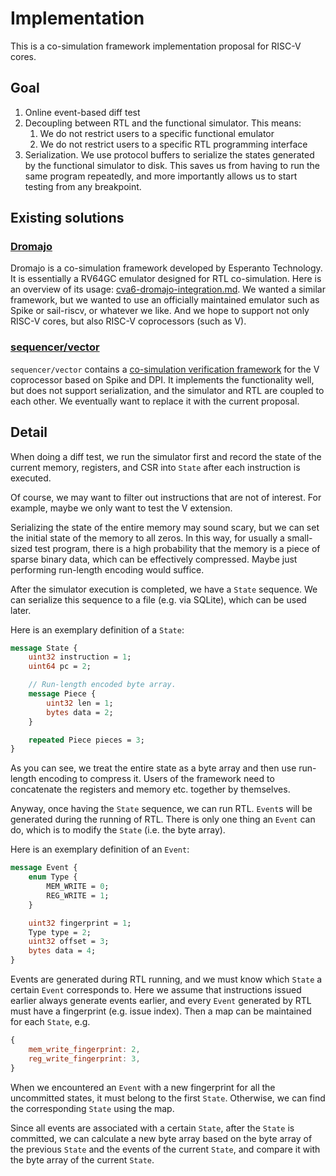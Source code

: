 # Implementation

This is a co-simulation framework implementation proposal for RISC-V cores.

## Goal

1. Online event-based diff test
2. Decoupling between RTL and the functional simulator. This means:
    1. We do not restrict users to a specific functional emulator
    2. We do not restrict users to a specific RTL programming interface
3. Serialization. We use protocol buffers to serialize the states generated by the functional simulator to disk. This saves us from having to run the same program repeatedly, and more importantly allows us to start testing from any breakpoint.

## Existing solutions

### [Dromajo](https://github.com/chipsalliance/dromajo)

Dromajo is a co-simulation framework developed by Esperanto Technology. It is essentially a RV64GC emulator designed for RTL co-simulation. Here is an overview of its usage: [cva6-dromajo-integration.md](https://github.com/chipsalliance/dromajo/blob/master/doc/cva6-dromajo-integration.md). We wanted a similar framework, but we wanted to use an officially maintained emulator such as Spike or sail-riscv, or whatever we like. And we hope to support not only RISC-V cores, but also RISC-V coprocessors (such as V).

### [sequencer/vector](https://github.com/sequencer/vector)

`sequencer/vector` contains a [co-simulation verification framework](https://github.com/sequencer/vector/tree/master/tests/emulator/src) for the V coprocessor based on Spike and DPI. It implements the functionality well, but does not support serialization, and the simulator and RTL are coupled to each other. We eventually want to replace it with the current proposal.

## Detail

When doing a diff test, we run the simulator first and record the state of the current memory, registers, and CSR into `State` after each instruction is executed.

Of course, we may want to filter out instructions that are not of interest. For example, maybe we only want to test the V extension.

Serializing the state of the entire memory may sound scary, but we can set the initial state of the memory to all zeros. In this way, for usually a small-sized test program, there is a high probability that the memory is a piece of sparse binary data, which can be effectively compressed. Maybe just performing run-length encoding would suffice.

After the simulator execution is completed, we have a `State` sequence. We can serialize this sequence to a file (e.g. via SQLite), which can be used later.

Here is an exemplary definition of a `State`:

```proto
message State {
    uint32 instruction = 1;
    uint64 pc = 2;

    // Run-length encoded byte array.
    message Piece {
        uint32 len = 1;
        bytes data = 2;
    }

    repeated Piece pieces = 3;
}
```

As you can see, we treat the entire state as a byte array and then use run-length encoding to compress it. Users of the framework need to concatenate the registers and memory etc. together by themselves.

Anyway, once having the `State` sequence, we can run RTL. `Event`s will be generated during the running of RTL. There is only one thing an `Event` can do, which is to modify the `State` (i.e. the byte array).

Here is an exemplary definition of an `Event`:

```proto
message Event {
    enum Type {
        MEM_WRITE = 0;
        REG_WRITE = 1;
    }

    uint32 fingerprint = 1;
    Type type = 2;
    uint32 offset = 3;
    bytes data = 4;
}
```

Events are generated during RTL running, and we must know which `State` a certain `Event` corresponds to. Here we assume that instructions issued earlier always generate events earlier, and every `Event` generated by RTL must have a fingerprint (e.g. issue index). Then a map can be maintained for each `State`, e.g.

```javascript
{
    mem_write_fingerprint: 2,
    reg_write_fingerprint: 3,
}
```

When we encountered an `Event` with a new fingerprint for all the uncommitted states, it must belong to the first `State`. Otherwise, we can find the corresponding `State` using the map.

Since all events are associated with a certain `State`, after the `State` is committed, we can calculate a new byte array based on the byte array of the previous `State` and the events of the current `State`, and compare it with the byte array of the current `State`.
